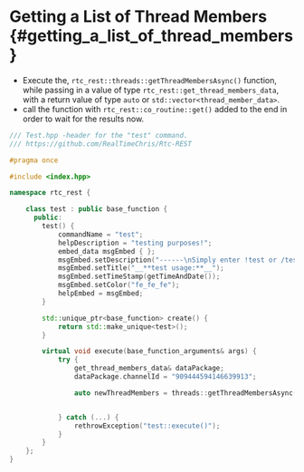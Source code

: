 Getting a List of Thread Members {#getting_a_list_of_thread_members}
============
- Execute the, `rtc_rest::threads::getThreadMembersAsync()` function, while passing in a value of type `rtc_rest::get_thread_members_data`, with a return value of type `auto` or `std::vector<thread_member_data>`.
- call the function with `rtc_rest::co_routine::get()` added to the end in order to wait for the results now.

```cpp
/// Test.hpp -header for the "test" command.
/// https://github.com/RealTimeChris/Rtc-REST

#pragma once

#include <index.hpp>

namespace rtc_rest {

	class test : public base_function {
	  public:
		test() {
			commandName = "test";
			helpDescription = "testing purposes!";
			embed_data msgEmbed { };
			msgEmbed.setDescription("------\nSimply enter !test or /test!\n------");
			msgEmbed.setTitle("__**test usage:**__");
			msgEmbed.setTimeStamp(getTimeAndDate());
			msgEmbed.setColor("fe_fe_fe");
			helpEmbed = msgEmbed;
		}

		std::unique_ptr<base_function> create() {
			return std::make_unique<test>();
		}

		virtual void execute(base_function_arguments& args) {
			try {
				get_thread_members_data& dataPackage;
				dataPackage.channelId = "909444594146639913";

				auto newThreadMembers = threads::getThreadMembersAsync(dataPackage).get();


			} catch (...) {
				rethrowException("test::execute()");
			}
		}
	};
}
```
